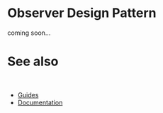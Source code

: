 # Observer Design Pattern

coming soon...

# See also
​
* [Guides](/docs/documentation/Guides)
* [Documentation](/docs/documentation)
